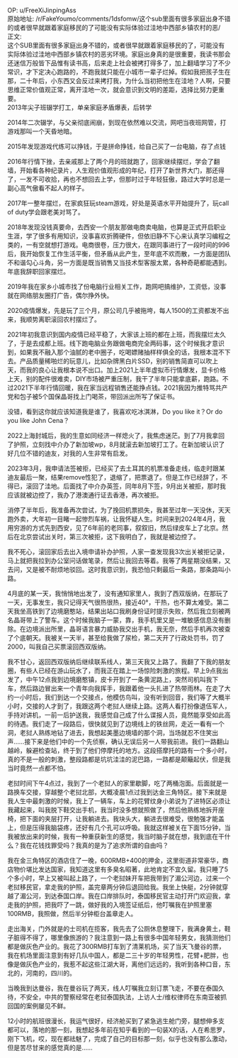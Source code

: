 
OP: u/FreeXiJinpingAss  
原始地址: /r/FakeYoumo/comments/1dsfomw/这个sub里面有很多家庭出身不错的或者很早就跟着家庭移民的了可能没有实际体验过洼地中西部乡镇农村的恶/  
正文:  
这个SUB里面有很多家庭出身不错的，或者很早就跟着家庭移民的了，可能没有实际体验过洼地中西部乡镇农村的恶劣环境。家庭出身真的是很重要，我读书那会还迷信万般皆下品惟有读书高，后来走上社会被拷打得多了，加上翻墙学习了不少常识，才下定决心跑路的，不跑我就只能在小城市一辈子烂掉。假如我把孩子生在那，二十年后，小东西又会反过来拷打我，为什么当初把他生在洼地？人啊，只要思维正常价值观正常，离开洼地一次，就会意识到文明的差距，选择比努力更重要。  
2013年尖子班辍学打工，单亲家庭矛盾爆表，后转学

2014年二次辍学，与父亲彻底闹崩，到现在依然难以交流，网吧当夜班网管，打游戏那叫一个天昏地暗。

2015年发现游戏代练可以挣钱，于是拼命挣钱，给自己买了一台电脑，存了点钱

2016年行情下挫，去亲戚那上了两个月的班就跑了，回家继续摆烂，学会了翻墙，开始看各种纪录片，人生观价值观形成的年纪，打开了新世界大门，那还得了，一发不可收拾，再也不想回去上学，但那时过于年轻狂傲，路过大学时总是一副心高气傲看不起人的样子。

2017年一整年摆烂，在家疯狂玩steam游戏，好处是英语水平开始提升了，玩call of duty学会跟老美对骂了。

2018年发现没钱真要命，去西安一个朋友那做电商卖电脑，也算是正式开启职业生涯，学了很多有用知识，没事喜欢折腾硬件，但依旧静不下心来认真学习编程之类的，一有空就想打游戏。电商很卷，压力很大，在跟同事进行了一段时间的996后，我开始恢复工作生活平衡，但矛盾从此产生，至年底不欢而散，一方面是团队不和谐勾心斗角，另一方面是既当销售又当技术型客服太累，各种奇葩都能遇到。年底我辞职回家摆烂。

2019年我在家乡小城市找了份电脑行业相关工作，跑网吧搞维护，工资低，没事就在网络朋友圈打广告，偶尔挣外快。

2020疫情爆发，先是玩了三个月，原公司几乎被拖垮，每人1500的工资都发不出来，我顺势离职滚回农村摆烂了。

2021年初我意识到国内疫情已经平稳了，大家该上班的都在上班，而我摆烂太久了，于是去成都上班。线下跑电脑业务跟做电商完全两码事，这个时候我才意识到，如果我不融入那个油腻的老中圈子，吃喝嫖赌抽样样俱全的话，我根本混不下去。产品质量稀啪烂的玩意儿，比如杂牌黑白片SSD，别的销售简直可以吹上天，而我的良心让我根本说不出口。加上2021上半年虚拟币行情爆发，显卡价格上天，别的配件很难卖，DIY市场被严重压制，我干了半年只能拿底薪，跑路。不过2021下半年行情回暖，我在家当远程销售还能挣点钱。2021我因为推特骂共产党和包子被5个国保晶哥找上门喝茶，带回派出所写了保证书。

没错，看到这你就应该知道我是谁了，我喜欢吃冰淇淋，Do you like it？Or do you like John Cena？

2022上海封城后，我的生意如同经济一样熄火了，我焦虑迷茫。到了7月我拿回了护照，立刻找中介办了新加坡wp，8月就滚去新加坡打工了。在新加坡认识了好几位不错的迪友，对我的人生非常有启发。

2023年3月，我申请法签被拒，已经买了去土耳其的机票准备走线，临走时跟某迪友最后一聚，结果remove性犯了，退缩了，把票退了。但是工作已经辞了，不得已，滚回了洼地。后面找了中介办英签，同年8月下签，9月出关被拒，那时我应该就被边控了，我办了港澳通行证去香港，再次被拒。

消停了半年后，我准备再次尝试，为了挽回机票损失，我甚至过年一天没休，天天跑外卖，大年初一目睹一起惨烈车祸，让我怀疑人生。时间来到2024年4月，我用穷游的方式先到西安，见了6年前的老同事，叙叙旧，然后绿皮车上了北京。然后在北京尝试出关时，第三次被拒，这下我明白了，我就是被边控了。

我不死心，滚回家后去出入境申请补办护照，人家一查发现我3次出关被拒记录，马上就把我拉到办公室问话做笔录，然后让我回去等着。我等了两星期没结果，又去问，又是被不耐烦地驳回。这时我意识到，我恐怕只剩最后一条路，那条路叫小路。

4月底的某一天，我悄悄地出发了，没有通知家里人，我到了西双版纳，在那玩了一天，无事发生，我只记得天气很热很热，接近40°，干热，也不算太难受。第二天我坐高铁到了边境磨憨站，结果出站口我刷身份证时提示失败，然后我立刻被两名晶哥带上了警车。这个时候我脑子一蒙，靠，我手机里又是一堆敏感信息没有删除。在边境派出所里，晶哥语言暴力威胁我交出手机，我无奈，然后手机再次被查了个底朝天。我被关一天半，甚至给我做了尿检，第二天开了行政处罚书，罚了2000，叫我自己买票滚回西双版纳。

我不甘心，返回西双版纳后继续联系线人，第三天我又上路了。我翻了下我的朋友圈，有些人已经在游山玩水了，而我正在踏上一场惊险刺激的旅程。早上9点我出发了，中午12点我到边境磨憨镇，皮卡开到了一条黄泥路上，突然司机叫我下车，然后路边冒出来一个青年向我挥手，我跟着他一头扎进了热带雨林。在走了大约一小时后，我们到达一个交接点，他模仿鸟叫，没有听到回音，我们等了大概半小时，交接的人才到了，我跟这两个老挝人继续上路。这两人看打扮像退伍军人，手持对讲机，一前一后护送我，我感觉自己成了什么谍报人员，竟然能享受如此高的待遇。我们走了一段路后，很快就见到了边境线上的铁丝网，走近一看有一个洞，老挝人熟练地钻了进去，我想起美墨边境墙的那个洞，当场就忍不住笑出声……接下来是他们中的一个先侦察，确认无误后另一人带我前进。我们一路翻山越岭，躲避检查站，终于到了他们停摩托的地方。这段搭摩托的路有一个多小时，真的不是一般的刺激，整段路都是坑坑洼洼的泥巴路，一路都是颠簸起伏，但是我当时竟然一点都不怕。

老挝时间下午4点过，我到了一个老挝人的家里歇脚，吃了两桶泡面。后面就是一路换车交接，穿越整个老挝北部，大概凌晨1点过我到达金三角特区。接下来就是我人生中最刺激的时候，我上了一辆车，车上的花臂纹身小弟说为了进特区必须让我藏起来，叫我脱下鞋交出手机，我当时没多想就照做了，然后他熟练地拆开座椅，把下面的夹层打开，让我躺进去。我块头大，躺进去很难受，很勉强才能盖上，但是压得我脑袋疼，还好有几个孔可以呼吸。我就这样被关在下面15分钟，当我被放出来的时候，我有一种重获新生的感觉，我当时脑子就在想，我到底在干什么？我在花钱找罪受吗？我真的是为了追求所谓的自由吗？

我在金三角特区的酒店住了一晚，600RMB+400的押金，这里街道非常豪华，商店物价堪比发达国家，我知道这里有多臭名昭著，此地肯定不宜久留。我只睡了5个多小时，早上又被叫起上路了，一个老挝妹开车把我带到了湄公河边，过来一个老挝移民官，拿走我的护照，盖完章两分钟后退回给我。我坐上快艇，2分钟就穿越了湄公河，到达泰国口岸。我在口岸排队时，泰国移民官主动打开门欢迎我，拿走我的护照，把我吓了一跳，做好我的入境签证纸后，他叮嘱我在护照里塞100RMB，我照做，然后半分钟柜台盖章走人。

走出海关，门外就是的士司机在揽客，我先去了公厕休息整理下，我满身黄土，鞋子脏得不得了，哪里像旅游的？我注意到一路上有很多中国年轻男女，我猜测他们都是做灰色产业的。我花了300RMB打车到了清莱机场，买了当天飞曼谷的票，我在机场里面注意到有好几队中国人，都是二三十岁的年轻男性，花臂+肥胖，也像是做灰色产业的，我惹不起这些江湖大哥，离他们远远的，我听到各种口音，东北的，河南的，四川的。

当晚我到达曼谷，我在曼谷玩了两天，线人叮嘱我立刻订票飞走，不要在泰国久待，不安全，中共的警察经常在老挝泰国执法，上访人士/维权律师在东南亚被抓回国的案例屡见不鲜。

12小时的航班很漫长，我运气很好，经济舱买到了紧急逃生舱门旁，腿想伸多支都可以，落地的那一刻，我想起多年前在知乎看到的一句装X的话，人在希思罗，刚下飞机，哎，现在都祛魅了，完成了自己的目标那一刻，似乎也没有那么激动，但是苦尽甘来的感觉真的是……
